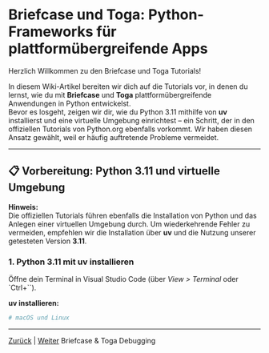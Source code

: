 # Briefcase und Toga: Python-Frameworks für plattformübergreifende Apps

Herzlich Willkommen zu den Briefcase und Toga Tutorials!

In diesem Wiki-Artikel bereiten wir dich auf die Tutorials vor, in denen du lernst, wie du mit **Briefcase** und **Toga** plattformübergreifende Anwendungen in Python entwickelst.  
Bevor es losgeht, zeigen wir dir, wie du Python 3.11 mithilfe von **uv** installierst und eine virtuelle Umgebung einrichtest – ein Schritt, der in den offiziellen Tutorials von Python.org ebenfalls vorkommt. Wir haben diesen Ansatz gewählt, weil er häufig auftretende Probleme vermeidet.
<!-- dringende inhaltliche Überarbeitung des kompletten Python-Themas notwendig - Installation scheinbar doppelt? Zusammenhänge/Reihenfolge der Docs unklar -->
---

## 📋 Vorbereitung: Python 3.11 und virtuelle Umgebung

**Hinweis:**  
Die offiziellen Tutorials führen ebenfalls die Installation von Python und das Anlegen einer virtuellen Umgebung durch. Um wiederkehrende Fehler zu vermeiden, empfehlen wir die Installation über **uv** und die Nutzung unserer getesteten Version **3.11**.

### 1. Python 3.11 mit uv installieren

Öffne dein Terminal in Visual Studio Code (über _View > Terminal_ oder `Ctrl+``).

**uv installieren:**

```bash
# macOS und Linux
```

---

[Zurück](../../04-python/01-debugging/) | [Weiter](../02-briefcase-toga/01-debugging/README.md) Briefcase & Toga Debugging

